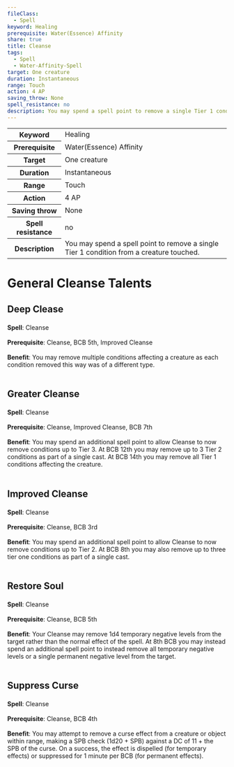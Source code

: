```yaml
---
fileClass:
  - Spell
keyword: Healing
prerequisite: Water(Essence) Affinity
share: true
title: Cleanse
tags:
  - Spell
  - Water-Affinity-Spell
target: One creature
duration: Instantaneous
range: Touch
action: 4 AP
saving_throw: None
spell_resistance: no
description: You may spend a spell point to remove a single Tier 1 condition from a creature touched.
---
```


<p><span style="overflow-x: auto;"><table><tbody><tr><th>Keyword</th><td>Healing</td></tr><tr><th>Prerequisite</th><td>Water(Essence) Affinity</td></tr><tr><th>Target</th><td>One creature</td></tr><tr><th>Duration</th><td>Instantaneous</td></tr><tr><th>Range</th><td>Touch</td></tr><tr><th>Action</th><td>4 AP</td></tr><tr><th>Saving throw</th><td>None</td></tr><tr><th>Spell resistance</th><td>no</td></tr><tr><th>Description</th><td>You may spend a spell point to remove a single Tier 1 condition from a creature touched.</td></tr></tbody></table></span></p><h1><span><p>General Cleanse Talents</p></span></h1><h2><span><p>Deep Clease</p></span></h2><p><span><p><b>Spell</b>:    Cleanse<br><br><b>Prerequisite</b>:    Cleanse, BCB 5th, Improved Cleanse<br><br><b>Benefit</b>:    You may remove multiple conditions affecting a creature as each condition removed this way was of a different type.<br><br></p></span></p><h2><span><p>Greater Cleanse</p></span></h2><p><span><p><b>Spell</b>:    Cleanse<br><br><b>Prerequisite</b>:    Cleanse, Improved Cleanse, BCB 7th<br><br><b>Benefit</b>:    You may spend an additional spell point to allow Cleanse to now remove conditions up to Tier 3. At BCB 12th you may remove up to 3 Tier 2 conditions as part of a single cast. At BCB 14th you may remove all Tier 1 conditions affecting the creature.<br><br></p></span></p><h2><span><p>Improved Cleanse</p></span></h2><p><span><p><b>Spell</b>:    Cleanse<br><br><b>Prerequisite</b>:    Cleanse, BCB 3rd<br><br><b>Benefit</b>:    You may spend an additional spell point to allow Cleanse to now remove conditions up to Tier 2. At BCB 8th you may also remove up to three tier one conditions as part of a single cast.<br><br></p></span></p><h2><span><p>Restore Soul</p></span></h2><p><span><p><b>Spell</b>:    Cleanse<br><br><b>Prerequisite</b>:    Cleanse, BCB 5th<br><br><b>Benefit</b>:    Your Cleanse may remove 1d4 temporary negative levels from the target rather than the normal effect of the spell. At 8th BCB you may instead spend an additional spell point to instead remove all temporary negative levels or a single permanent negative level from the target.<br><br></p></span></p><h2><span><p>Suppress Curse</p></span></h2><p><span><p><b>Spell</b>:    Cleanse<br><br><b>Prerequisite</b>:    Cleanse, BCB 4th<br><br><b>Benefit</b>:    You may attempt to remove a curse effect from a creature or object within range, making a SPB check (1d20 + SPB) against a DC of 11 + the SPB of the curse. On a success, the effect is dispelled (for temporary effects) or suppressed for 1 minute per BCB (for permanent effects).<br><br></p></span></p>